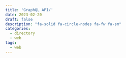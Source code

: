 ```yaml
---
title: 'GraphQL API/'
date: 2023-02-20
draft: false
description: "fa-solid fa-circle-nodes fa-fw fa-sm"
categories:
  - directory
  - web
tags:
  - web
---
```

